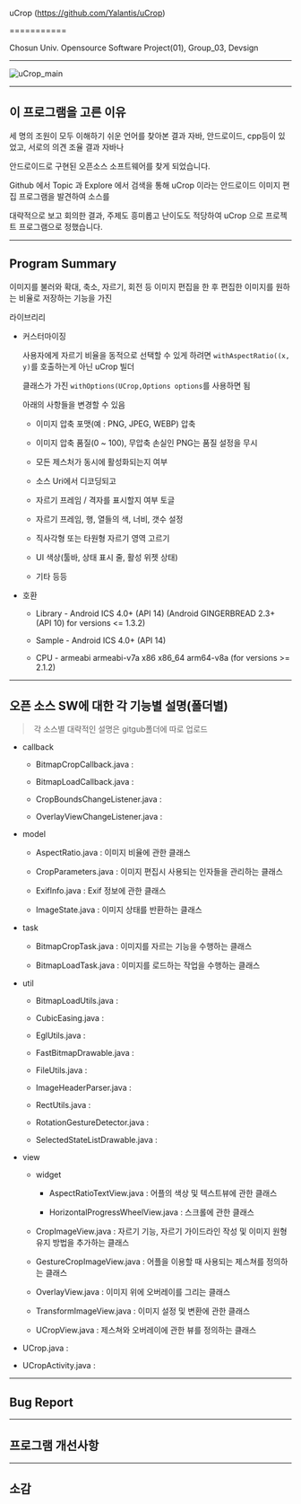 uCrop (https://github.com/Yalantis/uCrop)
===========
Chosun Univ. Opensource Software Project(01), Group_03, Devsign
------------
![uCrop_main](https://github.com/Yalantis/uCrop/blob/master/preview.gif)
- - -
## 이 프로그램을 고른 이유
 세 명의 조원이 모두 이해하기 쉬운 언어를 찾아본 결과 자바, 안드로이드, cpp등이 있었고, 서로의 의견 조율 결과 자바나  
 안드로이드로 구현된 오픈소스 소프트웨어를 찾게 되었습니다.  
 
 Github 에서 Topic 과 Explore 에서 검색을 통해 uCrop 이라는 안드로이드 이미지 편집 프로그램을 발견하여 소스를  
 대략적으로 보고 회의한 결과, 주제도 흥미롭고 난이도도 적당하여 uCrop 으로 프로젝트 프로그램으로 정했습니다.
 - - -
## Program Summary
이미지를 불러와 확대, 축소, 자르기, 회전 등 이미지 편집을 한 후 편집한 이미지를 원하는 비율로 저장하는 기능을 가진   
라이브리리  
- 커스터마이징  
  사용자에게 자르기 비율을 동적으로 선택할 수 있게 하려면 `withAspectRatio((x, y)`를 호출하는게 아닌 uCrop 빌더   
  클래스가 가진 `withOptions(UCrop,Options options`를 사용하면 됨
  
  아래의 사항들을 변경할 수 있음  
  - 이미지 압축 포맷(예 : PNG, JPEG, WEBP) 압축
  - 이미지 압축 품질(0 ~ 100), 무압축 손실인 PNG는 품질 설정을 무시
  - 모든 제스처가 동시에 활성화되는지 여부
  - 소스 Uri에서 디코딩되고
  - 자르기 프레임 / 격자를 표시할지 여부 토글
  - 자르기 프레임, 행, 열들의 색, 너비, 갯수 설정
  - 직사각형 또는 타원형 자르기 영역 고르기
  - UI 색상(툴바, 상태 표시 줄, 활성 위젯 상태)
  - 기타 등등  
- 호환
  - Library - Android ICS 4.0+ (API 14) (Android GINGERBREAD 2.3+ (API 10) for versions <= 1.3.2)
  - Sample - Android ICS 4.0+ (API 14)
  - CPU - armeabi armeabi-v7a x86 x86_64 arm64-v8a (for versions >= 2.1.2)
- - -
## 오픈 소스 SW에 대한 각 기능별 설명(폴더별)
>  각 소스별 대략적인 설명은 gitgub폴더에 따로 업로드
- callback
  - BitmapCropCallback.java : 
  - BitmapLoadCallback.java : 
  - CropBoundsChangeListener.java : 
  - OverlayViewChangeListener.java : 
- model
  - AspectRatio.java : 이미지 비율에 관한 클래스
  - CropParameters.java : 이미지 편집시 사용되는 인자들을 관리하는 클래스
  - ExifInfo.java : Exif 정보에 관한 클래스
  - ImageState.java : 이미지 상태를 반환하는 클래스
- task
  - BitmapCropTask.java : 이미지를 자르는 기능을 수행하는 클래스
  - BitmapLoadTask.java : 이미지를 로드하는 작업을 수행하는 클래스
- util
  - BitmapLoadUtils.java : 
  - CubicEasing.java : 
  - EglUtils.java : 
  - FastBitmapDrawable.java : 
  - FileUtils.java : 
  - ImageHeaderParser.java : 
  - RectUtils.java : 
  - RotationGestureDetector.java : 
  - SelectedStateListDrawable.java : 
- view
  - widget
    - AspectRatioTextView.java : 어플의 색상 및 텍스트뷰에 관한 클래스
    - HorizontalProgressWheelView.java : 스크롤에 관한 클래스
  - CropImageView.java : 자르기 기능, 자르기 가이드라인 작성 및 이미지 원형 유지 방법을 추가하는 클래스
  - GestureCropImageView.java : 어플을 이용할 때 사용되는 제스쳐를 정의하는 클래스
  - OverlayView.java : 이미지 위에 오버레이를 그리는 클래스
  - TransformImageView.java : 이미지 설정 및 변환에 관한 클래스
  - UCropView.java : 제스쳐와 오버레이에 관한 뷰를 정의하는 클래스
- UCrop.java : 
- UCropActivity.java : 
- - -
## Bug Report
- - -
## 프로그램 개선사항
- - -
## 소감
